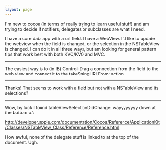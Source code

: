```yaml
---
layout: page
---
```




I'm new to cocoa (in terms of really trying to learn useful stuff) and am trying to decide if notifiers, delegates or subclasses are what I need.

I have a core data app with a url field.  I have a WebView.  I'd like to update the webview when the field is changed, or the selection in the NSTableView is changed.  I can do it in all three ways, but am looking for general pattern tips that work best with both KVC/KVO and MVC.

----

The easiest way is to (in IB) Control-Drag a connection from the field to the web view and connect it to the takeStringURLFrom: action.

----

Thanks!  That seems to work with a field but not with a NSTableView and its selections?

----

Wow, by luck I found tableViewSelectionDidChange:  wayyyyyyyy down at the bottom of:

http://developer.apple.com/documentation/Cocoa/Reference/ApplicationKit/Classes/NSTableView_Class/Reference/Reference.html

How awful, none of the delegate stuff is linked to at the top of the document.  Ugh.
